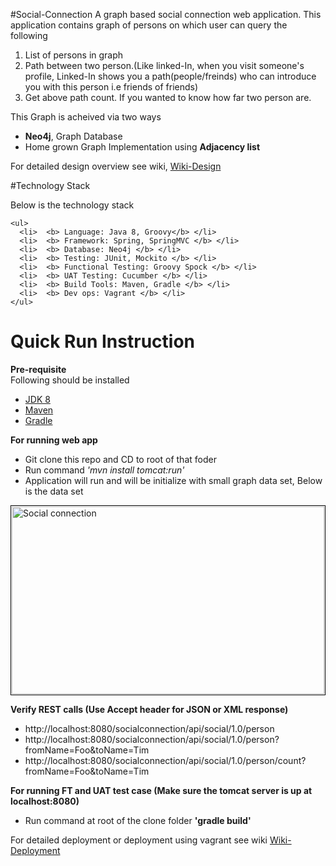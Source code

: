 #Social-Connection
A graph based social connection web application. This application contains graph of persons on which user can query the following
<ol>
  <li> List of persons in graph </li>
  <li> Path between two person.(Like linked-In, when you visit someone's profile, Linked-In shows you a path(people/freinds) who can introduce you with this person i.e friends of friends) </li>
  <li> Get above path count. If you wanted to know how far two person are.</li>
</ol>  

<p>
  This Graph is acheived via two ways 
    <ul>
      <li> <b>Neo4j</b>, Graph Database </li>
      <li> Home grown Graph Implementation using <b>Adjacency list</b> </li>
    </ul>  
  </p>
  <p>
    For detailed design overview see wiki,
    <a href="https://github.com/pulkitmehra/socialconnection/wiki/Design-Details">Wiki-Design</a>
  </p>
  
  
#Technology Stack

<p>
  Below is the technology stack
    
    <ul>
      <li>  <b> Language: Java 8, Groovy</b> </li>
      <li>  <b> Framework: Spring, SpringMVC </b> </li>
      <li>  <b> Database: Neo4j </b> </li>
      <li>  <b> Testing: JUnit, Mockito </b> </li>
      <li>  <b> Functional Testing: Groovy Spock </b> </li>
      <li>  <b> UAT Testing: Cucumber </b> </li>
      <li>  <b> Build Tools: Maven, Gradle </b> </li>
      <li>  <b> Dev ops: Vagrant </b> </li>
    </ul>  
</p>

# Quick Run Instruction


<b>Pre-requisite</b>
<br/>
Following should be installed
<p>
  <ul>
      <li>  <a href="http://www.oracle.com/technetwork/java/javase/downloads/jdk8-downloads-2133151.html">JDK 8</a> </li>
      <li>  <a href="http://maven.apache.org/">Maven</a> </li>
      <li>  <a href="https://gradle.org/downloads">Gradle</a> </li>
  </ul>
</p>

<p>
  <b>For running web app</b>
  <ul>
      <li>  Git clone this repo and CD to root of that foder </li>
      <li>  Run command <i>'mvn install tomcat:run'</i> </li>
      <li>  Application will run and will be initialize with small graph data set, Below is the data set </li>
  </ul>
  

  
  <img src="http://s21.postimg.org/p689tmf6f/Social_Connection.png" alt="Social connection" style="padding:1px;border:thin solid black;" height="300" width="500"/>
  
</p>
<p>
  <b>Verify REST calls (Use Accept header for JSON or XML response)</b>
   <ul>
      <li>  http://localhost:8080/socialconnection/api/social/1.0/person </li>
      <li>  http://localhost:8080/socialconnection/api/social/1.0/person?fromName=Foo&toName=Tim </li>
      <li>  http://localhost:8080/socialconnection/api/social/1.0/person/count?fromName=Foo&toName=Tim </li>
  </ul>
  
  <b>For running FT and UAT test case (Make sure the tomcat server is up at localhost:8080)</b>
  <ul>
      <li>  Run command at root of the clone folder <b>'gradle build'</b> </li>
  </ul>
</p>

<p>
  For detailed deployment or deployment using vagrant see wiki
<a href="https://github.com/pulkitmehra/socialconnection/wiki/Deployment-Instructions">Wiki-Deployment</a>
</p>

